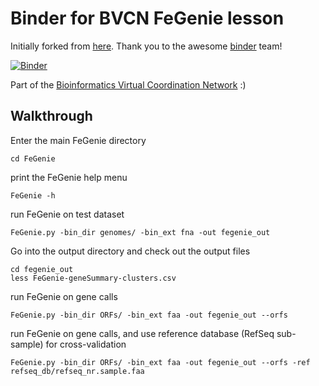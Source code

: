 # Binder for BVCN FeGenie lesson

Initially forked from [here](https://github.com/binder-examples/conda). Thank you to the awesome [binder](https://mybinder.org/) team!

[![Binder](https://mybinder.org/badge_logo.svg)](https://mybinder.org/v2/gh/bassiousmaximus/bvcn-binder-FeGenie/master?urlpath=lab)

Part of the [Bioinformatics Virtual Coordination Network](https://biovcnet.github.io/) :)



## Walkthrough

Enter the main FeGenie directory

    cd FeGenie

print the FeGenie help menu

    FeGenie -h

run FeGenie on test dataset

    FeGenie.py -bin_dir genomes/ -bin_ext fna -out fegenie_out

Go into the output directory and check out the output files

    cd fegenie_out
    less FeGenie-geneSummary-clusters.csv

run FeGenie on gene calls

    FeGenie.py -bin_dir ORFs/ -bin_ext faa -out fegenie_out --orfs

run FeGenie on gene calls, and use reference database (RefSeq sub-sample) for cross-validation

    FeGenie.py -bin_dir ORFs/ -bin_ext faa -out fegenie_out --orfs -ref refseq_db/refseq_nr.sample.faa

